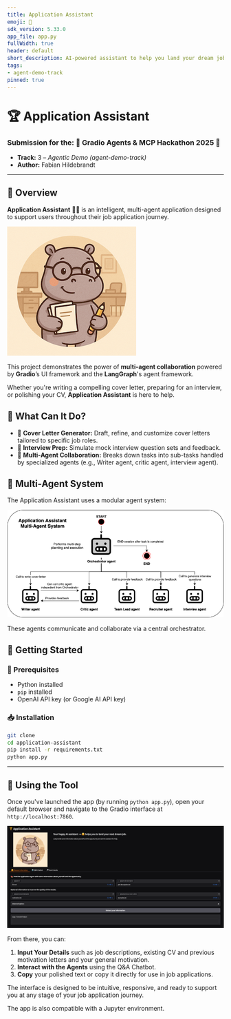 ```yaml
---
title: Application Assistant
emoji: 🦛
sdk_version: 5.33.0
app_file: app.py
fullWidth: true
header: default
short_description: AI-powered assistant to help you land your dream job.
tags:
- agent-demo-track
pinned: true
---
```


# 🏆 Application Assistant

### Submission for the: 🤖 Gradio Agents & MCP Hackathon 2025 🚀  
- **Track:** 3 – *Agentic Demo (agent-demo-track)*  
- **Author:** Fabian Hildebrandt

---

## 📌 Overview

**Application Assistant** 🦛🤗 is an intelligent, multi-agent application designed to support users throughout their job application journey.

![Application Assistant](application_assistant.png)

This project demonstrates the power of **multi-agent collaboration** powered by **Gradio**’s UI framework and the **LangGraph**'s agent framework. 

Whether you're writing a compelling cover letter, preparing for an interview, or polishing your CV, **Application Assistant** is here to help.

## 🤖 What Can It Do?

- 📝 **Cover Letter Generator:** Draft, refine, and customize cover letters tailored to specific job roles.
- 🎤 **Interview Prep:** Simulate mock interview question sets and feedback.
- 👥 **Multi-Agent Collaboration:** Breaks down tasks into sub-tasks handled by specialized agents (e.g., Writer agent, critic agent, interview agent).


## 🧠 Multi-Agent System

The Application Assistant uses a modular agent system:

![Architecture](mas_architecture.png)


These agents communicate and collaborate via a central orchestrator.


## 🚀 Getting Started

### 🔧 Prerequisites
- Python installed
- `pip` installed
- OpenAI API key (or Google AI API key)

### 📥 Installation

```bash
git clone 
cd application-assistant
pip install -r requirements.txt
python app.py
```

---
## 🧭 Using the Tool

Once you've launched the app (by running `python app.py`), open your default browser and navigate to the Gradio interface at `http://localhost:7860`.

![Interface](interface.png)

From there, you can:
1. **Input Your Details** such as job descriptions, existing CV and previous motivation letters and your general motivation.
2. **Interact with the Agents** using the Q&A Chatbot.
3. **Copy** your polished text or copy it directly for use in job applications.

The interface is designed to be intuitive, responsive, and ready to support you at any stage of your job application journey.

The app is also compatible with a Jupyter environment.